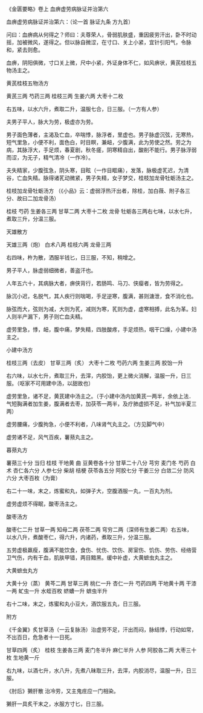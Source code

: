 《金匮要略》卷上 血痹虚劳病脉证并治第六

血痹虚劳病脉证并治第六：（论一首 脉证九条 方九首） 

问曰：血痹病从何得之？师曰：夫尊荣人，骨弱肌肤盛，重因疲劳汗出，卧不时动摇，加被微风，遂得之。但以脉自微涩，在寸口、关上小紧，宜针引阳气，令脉和，紧去则愈。

血痹，阴阳俱微，寸口关上微，尺中小紧，外证身体不仁，如风痹状，黄芪桂枝五物汤主之。

黄芪桂枝五物汤方

黄芪三两 芍药三两 桂枝三两 生姜六两 大枣十二枚

右五味，以水六升，煮取二升，温服七合，日三服。（一方有人参）

夫男子平人，脉大为劳，极虚亦为劳。

男子面色薄者，主渴及亡血，卒喘悸，脉浮者，里虚也。男子脉虚沉弦，无寒热，短气里急，小便不利，面色白，时目瞑，兼衄，少腹满，此为劳使之然。劳之为病，其脉浮大，手足烦，春夏剧，秋冬瘥，阴寒精自出，酸削不能行。男子脉浮弱而涩，为无子，精气清冷（一作冷）。

夫失精家，少腹弦急，阴头寒，目眩（一作目眶痛），发落，脉极虚芤迟，为清谷，亡血失精。脉得诸芤动微紧，男子失精，女子梦交，桂枝加龙骨牡蛎汤主之。

桂枝加龙骨牡蛎汤方 （《小品》云：虚弱浮热汗出者，除桂，加白薇、附子各三分、故曰二加龙骨汤）

桂枝 芍药 生姜各三两 甘草二两 大枣十二枚 龙骨 牡蛎各三两右七味，以水七升，煮取三升，分温三服。

天雄散方

天雄三两（炮） 白术八两 桂枝六两 龙骨三两

右四味，杵为散，洒服半钱匕，日三服，不知，稍增之。

男子平人，脉虚弱细微者，善盗汗也。

人年五六十，其病脉大者，痹侠背行，若肠鸣、马刀、侠瘿者，皆为劳得之。

脉沉小迟，名脱气，其人疾行则喘喝，手足逆寒，腹满，甚则溏泄，食不消化也。

脉弦而大，弦则为减，大则为芤，减则为寒，芤则为虚，虚寒相搏，此名为革。妇人则半产漏下，男子则亡血夫精。

虚劳里急，悸，衄，腹中痛，梦失精，四肢酸疼，手足烦热，咽干口燥，小建中汤主之。

小建中汤方

桂枝三两（去皮） 甘草三两（炙） 大枣十二枚 芍药六两 生姜三两 胶饴一升

右六味，以水七升，煮取三升，去滓，内胶饴，更上微火消解，温服一升，日三服。（呕家不可用建中汤，以甜故也）

虚劳里急，诸不足，黄芪建中汤主之。（于小建中汤内加黄芪一两半，余依上法．气短胸满者加生姜，腹满者去枣，加茯苓一两半，及疗肺虚损不足，补气加半夏三两）

虚劳腰痛，少腹拘急，小便不利者，八味肾气丸主之。（方见脚气中）

虚劳诸不足，风气百疾，薯蓣丸主之。

暮蓣丸方

薯蓣三十分 当归 桂枝 干地黄 曲 豆黄卷各十分 甘草二十八分 芎穷 麦门冬 芍药 白术 杏仁各六分 人参七分 柴胡 桔梗 茯苓各五分 阿胶七分 干姜三分 白敛二分 防风六分 大枣百枚（为膏）

右二十一味，末之，炼蜜和丸，如弹子大，空腹酒服一丸，一百丸为剂。

虚劳虚烦不得眠，酸枣汤主之。

酸枣汤方

酸枣仁二升 甘草一两 知母二两 茯苓二两 穹穷二两（深师有生姜二两）右五味，以水八升，煮酸枣仁，得六升，内诸药，煮取三升，分温三服。

五劳虚极羸瘦，腹满不能饮食，食伤、忧伤、饮伤、房室伤、饥伤、劳伤、经络营卫气伤，内有干血，肌肤甲错，两目黯黑。缓中补虚，大黄蟅虫丸主之。

大黄蟅虫丸方

大黄十分（蒸） 黄芩二两 甘草三两 桃仁一升 杏仁一升 芍药四两 干地黄十两 干漆一两 虻虫一升 水蛭百枚 蛴螬一升 蟅虫半升

右十二味，末之，炼蜜和丸小豆大，酒饮服五丸，日三服。

附方

《千金翼》炙甘草汤（一云复脉汤）治虚劳不足，汗出而闷，脉结悸，行动如常，不出百日，危急者十一日死。

甘草四两（炙） 桂枝 生姜各三两 麦门冬半升 麻仁半升 人参 阿胶各二两 大枣三十枚 生地黄一斤

右九味，以酒七升，水八升，先煮八昧取三升，去滓，内胶消尽，温服一升，日三服。

《肘后》獭肝散 治冷劳，又主鬼疰应一门相染。

獭肝一具炙干末之，水服方寸匕，日三服。

